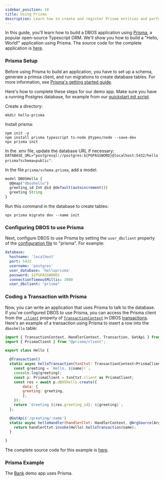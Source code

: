```yaml
---
sidebar_position: 10
title: Using Prisma
description: Learn how to create and register Prisma entities and perform transactional updates
---
```


In this guide, you'll learn how to build a DBOS application using [Prisma](https://www.prisma.io/), a popular open-source Typescript ORM.
We'll show you how to build a "Hello, World!" application using Prisma.
The source code for the complete application is [here](https://github.com/dbos-inc/dbos-demo-apps/tree/main/hello-prisma).

### Prisma Setup

Before using Prisma to build an application, you have to set up a schema, generate a primsa client, and run migrations to create database tables.
For more information, see [Prisma's getting started guide](https://www.prisma.io/docs/getting-started).

Here's how to complete these steps for our demo app.
Make sure you have a running Postgres database, for example from our [quickstart init script](../getting-started/quickstart).

Create a directory:
```
mkdir hello-prisma
```

Install prisma:
```
npm init -y
npm install prisma typescript ts-node @types/node --save-dev
npx prisma init
```

In the .env file, update the database URL if necessary: `DATABASE_URL="postgresql://postgres:${PGPASSWORD}@localhost:5432/helloprisma?schema=public"`.

In the file `prisma/schema.prisma`, add a model:
```typescript
model DBOSHello {
  @@map("dboshello")
  greeting_id Int @id @default(autoincrement())
  greeting String
}
```

Run this command in the database to create tables:
```
npx prisma migrate dev --name init
```

### Configuring DBOS to use Prisma

Next, configure DBOS to use Prisma by setting the `user_dbclient` property of the [configuration file](../api-reference/configuration) to "prisma".
For example:

```yaml
database:
  hostname: 'localhost'
  port: 5432
  username: 'postgres'
  user_database: 'helloprisma'
  password: ${PGPASSWORD}
  connectionTimeoutMillis: 3000
  user_dbclient: "prisma"
```

### Coding a Transaction with Prisma
Now, you can write an application that uses Prisma to talk to the database.
If you've configured DBOS to use Prisma, you can access the Prisma client from the [`.client`](../api-reference/contexts#transactionctxtclient) property of [`TransactionContext`](../api-reference/contexts#transactioncontextt) in DBOS [transactions](./transaction-tutorial).
Here's an example of a transaction using Prisma to insert a row into the `dboshello` table:

```javascript
import { TransactionContext, HandlerContext, Transaction, GetApi } from '@dbos-inc/dbos-sdk';
import { PrismaClient } from "@prisma/client";

export class Hello {

  @Transaction()
  static async helloTransaction(txnCtxt: TransactionContext<PrismaClient>, name: string)  {
    const greeting = `Hello, ${name}!`;
    console.log(greeting);
    const p: PrismaClient = txnCtxt.client as PrismaClient;
    const res = await p.dBOSHello.create({
        data: {
        greeting: greeting,
        },
    });
    return `Greeting ${res.greeting_id}: ${greeting}`;
  };

  @GetApi('/greeting/:name')
  static async helloHandler(handlerCtxt: HandlerContext, @ArgSource(ArgSources.URL) name: string) {
    return handlerCtxt.invoke(Hello).helloTransaction(name);
  }

}
```

The complete source code for this example is [here](https://github.com/dbos-inc/dbos-demo-apps/tree/main/hello-prisma).

### Prisma Example
The [Bank](https://github.com/dbos-inc/dbos-demo-apps/tree/main/bank) demo app uses Prisma.
